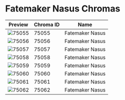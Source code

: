 # Fatemaker Nasus Chromas



| Preview | Chroma ID | Name |
|---------|-----------|------|
| ![75055](https://raw.communitydragon.org/latest/plugins/rcp-be-lol-game-data/global/default/v1/champion-chroma-images/75/75055.png) | 75055 | Fatemaker Nasus |
| ![75056](https://raw.communitydragon.org/latest/plugins/rcp-be-lol-game-data/global/default/v1/champion-chroma-images/75/75056.png) | 75056 | Fatemaker Nasus |
| ![75057](https://raw.communitydragon.org/latest/plugins/rcp-be-lol-game-data/global/default/v1/champion-chroma-images/75/75057.png) | 75057 | Fatemaker Nasus |
| ![75058](https://raw.communitydragon.org/latest/plugins/rcp-be-lol-game-data/global/default/v1/champion-chroma-images/75/75058.png) | 75058 | Fatemaker Nasus |
| ![75059](https://raw.communitydragon.org/latest/plugins/rcp-be-lol-game-data/global/default/v1/champion-chroma-images/75/75059.png) | 75059 | Fatemaker Nasus |
| ![75060](https://raw.communitydragon.org/latest/plugins/rcp-be-lol-game-data/global/default/v1/champion-chroma-images/75/75060.png) | 75060 | Fatemaker Nasus |
| ![75061](https://raw.communitydragon.org/latest/plugins/rcp-be-lol-game-data/global/default/v1/champion-chroma-images/75/75061.png) | 75061 | Fatemaker Nasus |
| ![75062](https://raw.communitydragon.org/latest/plugins/rcp-be-lol-game-data/global/default/v1/champion-chroma-images/75/75062.png) | 75062 | Fatemaker Nasus |
